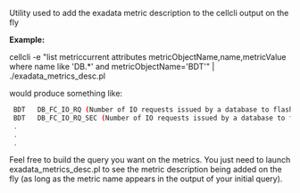 Utility used to add the exadata metric description to the cellcli output on the fly

**Example:**

cellcli -e "list metriccurrent attributes metricObjectName,name,metricValue where name like 'DB.*' and metricObjectName='BDT'" | ./exadata_metrics_desc.pl

would produce something like:

```sh
 BDT   DB_FC_IO_RQ (Number of IO requests issued by a database to flash cache)                58,611 IO requests
 BDT   DB_FC_IO_RQ_SEC (Number of IO requests issued by a database to flash cache per second) 2.0 IO/sec
 .
 .
 .
```

Feel free to build the query you want on the metrics.
You just need to launch exadata_metrics_desc.pl to see the metric description being added on the fly
(as long as the metric name appears in the output of your initial query).
